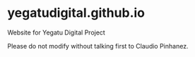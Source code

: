 # yegatudigital.github.io
Website for Yegatu Digital Project

Please do not modify without talking first to Claudio Pinhanez.
